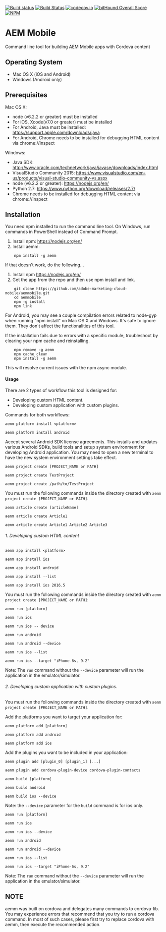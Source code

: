 [![Build status](https://ci.appveyor.com/api/projects/status/mc3stvfqt98mmlnk/branch/master?svg=true)](https://ci.appveyor.com/project/adzellman/aemmobile-ju6lf)
[![Build Status](https://travis-ci.org/adobe-marketing-cloud-mobile/aemmobile.svg?branch=master)](https://travis-ci.org/adobe-marketing-cloud-mobile/aemmobile)
[![codecov.io](https://codecov.io/github/adobe-marketing-cloud-mobile/aemmobile/coverage.svg?branch=master)](https://codecov.io/github/adobe-marketing-cloud-mobile/aemmobile?branch=master)
[![bitHound Overall Score](https://www.bithound.io/github/adobe-marketing-cloud-mobile/aemmobile/badges/score.svg)](https://www.bithound.io/github/adobe-marketing-cloud-mobile/aemmobile)
[![NPM](https://nodei.co/npm/aemm.png)](https://nodei.co/npm/aemm/)

# AEM Mobile

Command line tool for building AEM Mobile apps with Cordova content

## Operating System
* Mac OS X (iOS and Android)
* Windows (Android only)

## Prerequisites
Mac OS X:
* node (v6.2.2 or greater) must be installed
* For iOS, Xcode(v7.0 or greater) must be installed
* For Android, Java must be installed:
  https://support.apple.com/downloads/java
* For Android, Chrome needs to be installed for debugging HTML content via chrome://inspect

Windows:
* Java SDK:
  http://www.oracle.com/technetwork/java/javase/downloads/index.html
* VisualStudio Community 2015:
  https://www.visualstudio.com/en-us/products/visual-studio-community-vs.aspx
* node (v6.2.2 or greater):
  https://nodejs.org/en/
* Python 2.7:
  https://www.python.org/download/releases/2.7/
* Chrome needs to be installed for debugging HTML content via chrome://inspect

## Installation
You need npm installed to run the command line tool. On Windows, run commands in PowerShell instead of Command Prompt.

1.  Install npm:
    https://nodejs.org/en/
2.  Install aemm:
	
~~~~
	npm install -g aemm
~~~~
	
If that doesn't work, do the following...

1.  Install npm
    https://nodejs.org/en/
2.  Get the app from the repo and then use npm install and link.

~~~~
	git clone https://github.com/adobe-marketing-cloud-mobile/aemmobile.git
	cd aemmobile
	npm -g install
	npm link
~~~~

For Android, you may see a couple compilation errors related to node-gyp when running "npm install" on Mac OS X and Windows.
It's safe to ignore them. They don't affect the functionalities of this tool.

If the installation fails due to errors with a specific module, troubleshoot by clearing your npm cache and reinstalling.  

~~~~
	npm remove -g aemm
	npm cache clean
	npm install -g aemm
~~~~

This will resolve current issues with the npm async module.


#### Usage

There are 2 types of workflow this tool is designed for:
* Developing custom HTML content.
* Developing custom application with custom plugins.

Commands for both workflows:

`aemm platform install <platform>`

    aemm platform install android
 
Accept several Android SDK license agreements. This installs and updates various Android SDKs, build tools and setup system environment for developing Android application.
You may need to open a new terminal to have the new system environment settings take effect.

`aemm project create [PROJECT_NAME or PATH]`

	aemm project create TestProject
	
	aemm project create /path/to/TestProject

You must run the following commands inside the directory created with `aemm project create [PROJECT_NAME or PATH]`.  

`aemm article create [articleName]`

	aemm article create Article1
	
	aemm article create Article1 Article2 Article3
 
 
###### 1. Developing custom HTML content

`aemm app install <platform>`

	aemm app install ios

	aemm app install android
	
	aemm app install --list
	
	aemm app install ios 2016.5

You must run the following commands inside the directory created with `aemm project create [PROJECT_NAME or PATH]`:

`aemm run [platform]`

	aemm run ios

	aemm run ios -- device

	aemm run android

	aemm run android --device

	aemm run ios --list
	
	aemm run ios --target "iPhone-6s, 9.2"
	
Note: The `run` command without the `--device` parameter will run the application in the emulator/simulator.


###### 2. Developing custom application with custom plugins.

You must run the following commands inside the directory created with `aemm project create [PROJECT_NAME or PATH]`.

Add the platforms you want to target your application for:

`aemm platform add [platform]`

	aemm platform add android
	
	aemm platform add ios

Add the plugins you want to be included in your application:

`aemm plugin add [plugin_0] [plugin_1] [...]`

	aemm plugin add cordova-plugin-device cordova-plugin-contacts


`aemm build [platform]`

	aemm build android
	
	aemm build ios --device

Note: the `--device` parameter for the `build` command is for ios only.
	
`aemm run [platform]`

	aemm run ios

	aemm run ios --device

	aemm run android

	aemm run android --device

	aemm run ios --list
	
	aemm run ios --target "iPhone-6s, 9.2"

Note: The `run` command without the `--device` parameter will run the application in the emulator/simulator.

## NOTE

aemm was built on cordova and delegates many commands to cordova-lib. You may experience errors that recommend that you try to run a cordova command.
In most of such cases, please first try to replace cordova with aemm, then execute the recommended action.
